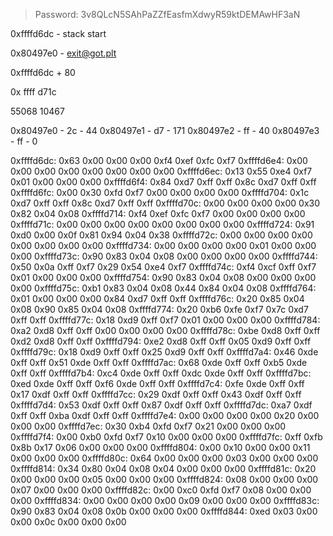 > Password: 3v8QLcN5SAhPaZZfEasfmXdwyR59ktDEMAwHF3aN


0xffffd6dc - stack start

0x80497e0 - <exit@got.plt>

0xffffd6dc + 80

0x ffff d71c

55068
10467

0x80497e0 - 2c - 44
0x80497e1 - d7 - 171
0x80497e2 - ff - 40
0x80497e3 - ff - 0


0xffffd6dc:	0x63	0x00	0x00	0x00	0xf4	0xef	0xfc	0xf7
0xffffd6e4:	0x00	0x00	0x00	0x00	0x00	0x00	0x00	0x00
0xffffd6ec:	0x13	0x55	0xe4	0xf7	0x01	0x00	0x00	0x00
0xffffd6f4:	0x84	0xd7	0xff	0xff	0x8c	0xd7	0xff	0xff
0xffffd6fc:	0x00	0x30	0xfd	0xf7	0x00	0x00	0x00	0x00
0xffffd704:	0x1c	0xd7	0xff	0xff	0x8c	0xd7	0xff	0xff
0xffffd70c:	0x00	0x00	0x00	0x00	0x30	0x82	0x04	0x08
0xffffd714:	0xf4	0xef	0xfc	0xf7	0x00	0x00	0x00	0x00
0xffffd71c:	0x00	0x00	0x00	0x00	0x00	0x00	0x00	0x00
0xffffd724:	0x91	0xd0	0x00	0x0f	0x81	0x94	0x04	0x38
0xffffd72c:	0x00	0x00	0x00	0x00	0x00	0x00	0x00	0x00
0xffffd734:	0x00	0x00	0x00	0x00	0x01	0x00	0x00	0x00
0xffffd73c:	0x90	0x83	0x04	0x08	0x00	0x00	0x00	0x00
0xffffd744:	0x50	0x0a	0xff	0xf7	0x29	0x54	0xe4	0xf7
0xffffd74c:	0xf4	0xcf	0xff	0xf7	0x01	0x00	0x00	0x00
0xffffd754:	0x90	0x83	0x04	0x08	0x00	0x00	0x00	0x00
0xffffd75c:	0xb1	0x83	0x04	0x08	0x44	0x84	0x04	0x08
0xffffd764:	0x01	0x00	0x00	0x00	0x84	0xd7	0xff	0xff
0xffffd76c:	0x20	0x85	0x04	0x08	0x90	0x85	0x04	0x08
0xffffd774:	0x20	0xb6	0xfe	0xf7	0x7c	0xd7	0xff	0xff
0xffffd77c:	0x18	0xd9	0xff	0xf7	0x01	0x00	0x00	0x00
0xffffd784:	0xa2	0xd8	0xff	0xff	0x00	0x00	0x00	0x00
0xffffd78c:	0xbe	0xd8	0xff	0xff	0xd2	0xd8	0xff	0xff
0xffffd794:	0xe2	0xd8	0xff	0xff	0x05	0xd9	0xff	0xff
0xffffd79c:	0x18	0xd9	0xff	0xff	0x25	0xd9	0xff	0xff
0xffffd7a4:	0x46	0xde	0xff	0xff	0x51	0xde	0xff	0xff
0xffffd7ac:	0x68	0xde	0xff	0xff	0xb5	0xde	0xff	0xff
0xffffd7b4:	0xc4	0xde	0xff	0xff	0xdc	0xde	0xff	0xff
0xffffd7bc:	0xed	0xde	0xff	0xff	0xf6	0xde	0xff	0xff
0xffffd7c4:	0xfe	0xde	0xff	0xff	0x17	0xdf	0xff	0xff
0xffffd7cc:	0x29	0xdf	0xff	0xff	0x43	0xdf	0xff	0xff
0xffffd7d4:	0x53	0xdf	0xff	0xff	0x87	0xdf	0xff	0xff
0xffffd7dc:	0xa7	0xdf	0xff	0xff	0xba	0xdf	0xff	0xff
0xffffd7e4:	0x00	0x00	0x00	0x00	0x20	0x00	0x00	0x00
0xffffd7ec:	0x30	0xb4	0xfd	0xf7	0x21	0x00	0x00	0x00
0xffffd7f4:	0x00	0xb0	0xfd	0xf7	0x10	0x00	0x00	0x00
0xffffd7fc:	0xff	0xfb	0x8b	0x17	0x06	0x00	0x00	0x00
0xffffd804:	0x00	0x10	0x00	0x00	0x11	0x00	0x00	0x00
0xffffd80c:	0x64	0x00	0x00	0x00	0x03	0x00	0x00	0x00
0xffffd814:	0x34	0x80	0x04	0x08	0x04	0x00	0x00	0x00
0xffffd81c:	0x20	0x00	0x00	0x00	0x05	0x00	0x00	0x00
0xffffd824:	0x08	0x00	0x00	0x00	0x07	0x00	0x00	0x00
0xffffd82c:	0x00	0xc0	0xfd	0xf7	0x08	0x00	0x00	0x00
0xffffd834:	0x00	0x00	0x00	0x00	0x09	0x00	0x00	0x00
0xffffd83c:	0x90	0x83	0x04	0x08	0x0b	0x00	0x00	0x00
0xffffd844:	0xed	0x03	0x00	0x00	0x0c	0x00	0x00	0x00